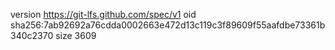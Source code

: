 version https://git-lfs.github.com/spec/v1
oid sha256:7ab92692a76cdda0002663e472d13c119c3f89609f55aafdbe73361b340c2370
size 3609
